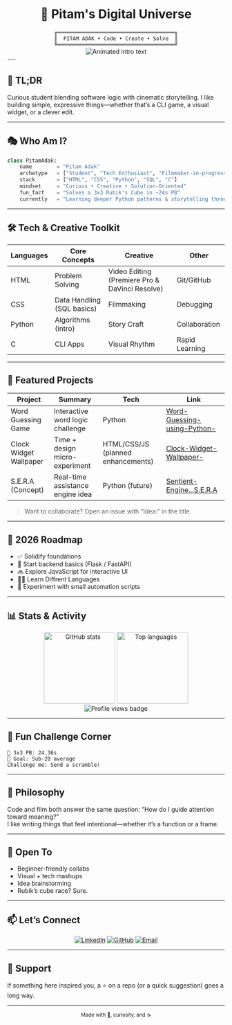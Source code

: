 <div align="center">

# 🚀 Pitam's Digital Universe

</div>

<div align="center">
<code>╔══════════════════════════════════════╗</code><br/>
<code>║  PITAM ADAK • Code • Create • Solve  ║</code><br/>
<code>╚══════════════════════════════════════╝</code>
</div>

<div align="center">
    
<img src="https://readme-typing-svg.herokuapp.com?font=Fira+Code&size=22&duration=2800&pause=900&color=36BCF7&center=true&vCenter=true&width=640&lines=Student+%7C+Tech+Enthusiast+%7C+Filmmaker;From+Storyboards+to+Source+Code;Cinematic+Thinking+%2B+Logical+Execution;Rubik's+Cube+Solver+%F0%9F%A7%A9;Let's+Build+Something+Awesome!" alt="Animated intro text" />

</div>
---

## 🔎 TL;DR
Curious student blending software logic with cinematic storytelling. I like building simple, expressive things—whether that’s a CLI game, a visual widget, or a clever edit.

---

## 🎭 Who Am I?

```python
class PitamAdak:
    name        = "Pitam Adak"
    archetype   = ["Student", "Tech Enthusiast", "Filmmaker-in-progress"]
    stack       = ["HTML", "CSS", "Python", "SQL", "C"]
    mindset     = "Curious • Creative • Solution-Oriented"
    fun_fact    = "Solves a 3x3 Rubik's Cube in ~24s PB"
    currently   = "Learning deeper Python patterns & storytelling through visuals"
```

---

## 🛠️ Tech & Creative Toolkit

<div align="center">

| Languages | Core Concepts | Creative | Other |
|-----------|---------------|----------|-------|
| HTML | Problem Solving | Video Editing (Premiere Pro & DaVinci Resolve) | Git/GitHub |
| CSS | Data Handling (SQL basics) | Filmmaking | Debugging |
| Python | Algorithms (intro) | Story Craft | Collaboration |
| C | CLI Apps | Visual Rhythm | Rapid Learning |

</div>

---

## 🚧 Featured Projects

| Project | Summary | Tech | Link |
|---------|---------|------|------|
| Word Guessing Game | Interactive word logic challenge | Python | [Word-Guessing-using-Python-](https://github.com/pitam-on-git/Word-Guessing-using-Python-) |
| Clock Widget Wallpaper | Time + design micro-experiment | HTML/CSS/JS (planned enhancements) | [Clock-Widget-Wallpaper-](https://github.com/pitam-on-git/Clock-Widget-Wallpaper-) |
| S.E.R.A (Concept) | Real-time assistance engine idea | Python (future) | [Sentient-Engine...S.E.R.A](https://github.com/pitam-on-git/Sentient-Engine-for-Real-time-Assistance-aka-S.E.R.A) |

> Want to collaborate? Open an issue with “Idea:” in the title.

---

## 🧭 2026 Roadmap
- ✅ Solidify foundations 
- 🚧 Start backend basics (Flask / FastAPI)
- 🔜 Explore JavaScript for interactive UI
- 🧑‍🎓 Learn Diffrent Languages
- 🧪 Experiment with small automation scripts

---

## 📊 Stats & Activity

<div align="center">

<img height="165" src="https://github-readme-stats.vercel.app/api?username=pitam-on-git&show_icons=true&theme=tokyonight&include_all_commits=true&count_private=true" alt="GitHub stats" />
<img height="165" src="https://github-readme-stats.vercel.app/api/top-langs/?username=pitam-on-git&layout=compact&langs_count=7&theme=tokyonight" alt="Top languages" />

<br/>

<img src="https://komarev.com/ghpvc/?username=pitam-on-git&label=Profile%20Views&color=0e75b6&style=flat" alt="Profile views badge" />

</div>

---

## 🎲 Fun Challenge Corner

```
🧩 3x3 PB: 24.36s
🎯 Goal: Sub-20 average
Challenge me: Send a scramble!
```

---

## 💬 Philosophy
Code and film both answer the same question: “How do I guide attention toward meaning?”  
I like writing things that feel intentional—whether it’s a function or a frame.

---

## 🤝 Open To
- Beginner-friendly collabs
- Visual + tech mashups
- Idea brainstorming
- Rubik’s cube race? Sure.

---

## 📫 Let’s Connect
<div align="center">

[![LinkedIn](https://img.shields.io/badge/LinkedIn-0077B5?logo=linkedin&logoColor=white)](https://linkedin.com/in/pitam-adak)
[![GitHub](https://img.shields.io/badge/GitHub-181717?logo=github&logoColor=white)](https://github.com/pitam-on-git)
[![Email](https://img.shields.io/badge/Email-D14836?logo=gmail&logoColor=white)](mailto:pitamadak5@gmail.com)

</div>

---

## 🌟 Support
If something here inspired you, a ⭐ on a repo (or a quick suggestion) goes a long way.

---

<p align="center"><sub>Made with 💜, curiosity, and ☕</sub></p>

<!-- Easter Egg: DM me the word "universe" if you read the source. -->
